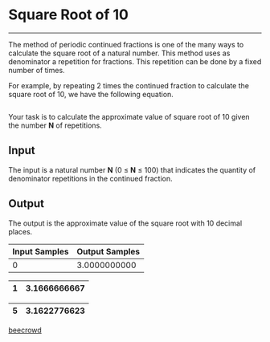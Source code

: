 # Square Root of 10

---

The method of periodic continued fractions is one of the many ways to calculate the square root of a natural number. This method uses as denominator a repetition for fractions. This repetition can be done by a fixed number of times.

For example, by repeating 2 times the continued fraction to calculate the square root of 10, we have the following equation.

<img src="https://resources.beecrowd.com.br/gallery/images/contests/933.png" title="" alt="" data-align="center">

Your task is to calculate the approximate value of square root of 10 given the number **N** of repetitions.

## Input

The input is a natural number **N** (0 ≤ **N** ≤ 100) that indicates the quantity of denominator repetitions in the continued fraction.

## Output

The output is the approximate value of the square root with 10 decimal places.

| Input Samples | Output Samples |
| ------------- | -------------- |
| 0             | 3.0000000000   |

| 1   | 3.1666666667 |
| --- | ------------ |

| 5   | 3.1622776623 |
| --- | ------------ |

[beecrowd](https://www.beecrowd.com.br/judge/en/problems/view/2161)
